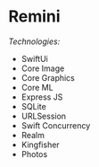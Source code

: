 # Remini 
  *Technologies:*

   - SwiftUi
   - Core Image
   - Core Graphics
   - Core ML
   - Express JS
   - SQLite
   - URLSession
   - Swift Concurrency
   - Realm 
   - Kingfisher
   - Photos 
